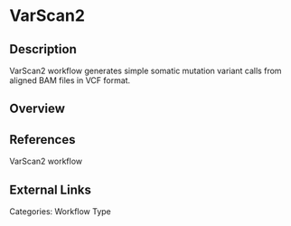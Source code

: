 # VarScan2 #

## Description ##
VarScan2 workflow generates simple somatic mutation variant calls from aligned BAM files in VCF format.

## Overview ##

## References ##
VarScan2 workflow

## External Links ##

Categories: Workflow Type
